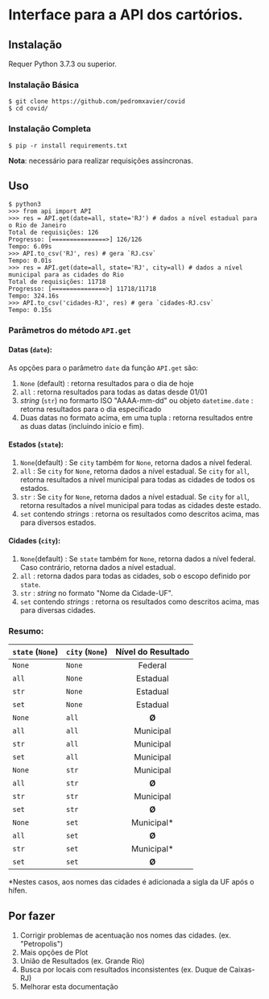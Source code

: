 # Interface para a API dos cartórios.

## Instalação
Requer Python 3.7.3 ou superior.

### Instalação Básica
```
$ git clone https://github.com/pedromxavier/covid
$ cd covid/
```

### Instalação Completa
```
$ pip -r install requirements.txt
```
**Nota**: necessário para realizar requisições assíncronas.

## Uso

```
$ python3
>>> from api import API
>>> res = API.get(date=all, state='RJ') # dados a nível estadual para o Rio de Janeiro
Total de requisições: 126
Progresso: [===============>] 126/126      
Tempo: 6.09s
>>> API.to_csv('RJ', res) # gera `RJ.csv`
Tempo: 0.01s
>>> res = API.get(date=all, state='RJ', city=all) # dados a nível municipal para as cidades do Rio
Total de requisições: 11718
Progresso: [===============>] 11718/11718      
Tempo: 324.16s
>>> API.to_csv('cidades-RJ', res) # gera `cidades-RJ.csv`
Tempo: 0.15s
```
### Parâmetros do método `API.get`
#### Datas (`date`):
As opções para o parâmetro `date` da função `API.get` são:
1. `None` (default) : retorna resultados para o dia de hoje
2. `all` : retorna resultados para todas as datas desde 01/01
3. _string_ (`str`) no formarto ISO "AAAA-mm-dd" ou objeto `datetime.date` : retorna resultados para o dia especificado
4. Duas datas no formato acima, em uma tupla : retorna resultados entre as duas datas (incluindo início e fim).

#### Estados (`state`):
1. `None`(default) : Se `city` também for `None`, retorna dados a nível federal.
2. `all` : Se `city` for `None`, retorna dados a nível estadual. Se `city` for `all`, retorna resultados a nível municipal para todas as cidades de todos os estados.
3. `str` : Se `city` for `None`, retorna dados a nível estadual. Se `city` for `all`, retorna resultados a nível municipal para todas as cidades deste estado.
4. `set` contendo _strings_ : retorna os resultados como descritos acima, mas para diversos estados.

#### Cidades (`city`):
1. `None`(default) : Se `state` também for `None`, retorna dados a nível federal. Caso contrário, retorna dados a nível estadual.
2. `all` : retorna dados para todas as cidades, sob o escopo definido por `state`.
3. `str` : _string_ no formato "Nome da Cidade-UF".
4. `set` contendo _strings_ : retorna os resultados como descritos acima, mas para diversas cidades.

### Resumo:
| `state` (`None`) |`city` (`None`)| Nível do Resultado |
| ---------------- | ------------- |:------------------:|
| `None`           | `None`        | Federal            |
| `all`            | `None`        | Estadual           |
| `str`            | `None`        | Estadual           |
| `set`            | `None`        | Estadual           |
| `None`           | `all`         | **Ø**              |
| `all`            | `all`         | Municipal          |
| `str`            | `all`         | Municipal          |
| `set`            | `all`         | Municipal          |
| `None`           | `str`         | Municipal          |
| `all`            | `str`         | **Ø**              |
| `str`            | `str`         | Municipal          |
| `set`            | `str`         | **Ø**              |
| `None`           | `set`         | Municipal*         |
| `all`            | `set`         | **Ø**              |
| `str`            | `set`         | Municipal*         |
| `set`            | `set`         | **Ø**              |

*Nestes casos, aos nomes das cidades é adicionada a sigla da UF após o hífen.

## Por fazer
1. Corrigir problemas de acentuação nos nomes das cidades. (ex. "Petropolis")
2. Mais opções de Plot
3. União de Resultados (ex. Grande Rio)
4. Busca por locais com resultados inconsistentes (ex. Duque de Caixas-RJ)
5. Melhorar esta documentação

